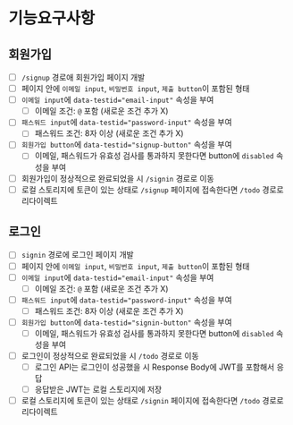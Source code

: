 # 기능요구사항

## 회원가입

- [ ] `/signup` 경로애 회원가입 페이지 개발
- [ ] 페이지 안에 `이메일 input`, `비밀번호 input`, `제출 button`이 포함된 형태
- [ ] `이메일 input`에 `data-testid="email-input"` 속성을 부여
  - [ ] 이메일 조건: `@` 포함 (새로운 조건 추가 X)
- [ ] `패스워드 input`에 `data-testid="password-input"` 속성을 부여
  - [ ] 패스워드 조건: 8자 이상 (새로운 조건 추가 X)
- [ ] `회원가입 button`에 `data-testid="signup-button"` 속성을 부여
  - [ ] 이메일, 패스워드가 유효성 검사를 통과하지 못한다면 button에 `disabled` 속성을 부여
- [ ] 회원가입이 정상적으로 완료되었을 시 `/signin` 경로로 이동
- [ ] 로컬 스토리지에 토큰이 있는 상태로 `/signup` 페이지에 접속한다면 `/todo` 경로로 리다이렉트

## 로그인

- [ ] `signin` 경로에 로그인 페이지 개발
- [ ] 페이지 안에 `이메일 input`, `비밀번호 input`, `제출 button`이 포함된 형태
- [ ] `이메일 input`에 `data-testid="email-input"` 속성을 부여
  - [ ] 이메일 조건: `@` 포함 (새로운 조건 추가 X)
- [ ] `패스워드 input`에 `data-testid="password-input"` 속성을 부여
  - [ ] 패스워드 조건: 8자 이상 (새로운 조건 추가 X)
- [ ] `회원가입 button`에 `data-testid="signin-button"` 속성을 부여
  - [ ] 이메일, 패스워드가 유효성 검사를 통과하지 못한다면 button에 `disabled` 속성을 부여
- [ ] 로그인이 정상적으로 완료되었을 시 `/todo` 경로로 이동
  - [ ] 로그인 API는 로그인이 성공했을 시 Response Body에 JWT를 포함해서 응답
  - [ ] 응답받은 JWT는 로컬 스토리지에 저장
- [ ] 로컬 스토리지에 토큰이 있는 상태로 `/signin` 페이지에 접속한다면 `/todo` 경로로 리다이렉트
